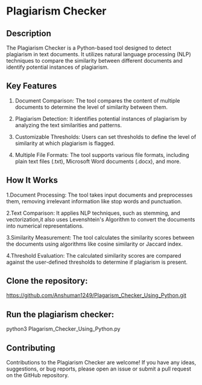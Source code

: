# Plagiarism Checker





## Description

The Plagiarism Checker is a Python-based tool designed to detect plagiarism in text documents. It utilizes natural language processing (NLP) techniques to compare the similarity between different documents and identify potential instances of plagiarism.

## Key Features

1. Document Comparison: The tool compares the content of multiple documents to determine the level of similarity between them.

2. Plagiarism Detection: It identifies potential instances of plagiarism by analyzing the text similarities and patterns.

3. Customizable Thresholds: Users can set thresholds to define the level of similarity at which plagiarism is flagged.

4. Multiple File Formats: The tool supports various file formats, including plain text files (.txt), Microsoft Word documents (.docx), and more.

## How It Works
  1.Document Processing: The tool takes input documents and preprocesses them, removing irrelevant information like stop words and punctuation.

  2.Text Comparison: It applies NLP techniques, such as stemming, and vectorization,it also uses Levenshtein's Algorithm to convert the documents into numerical representations.

  3.Similarity Measurement: The tool calculates the similarity scores between the documents using algorithms like cosine similarity or Jaccard index.

  4.Threshold Evaluation: The calculated similarity scores are compared against the user-defined thresholds to determine if plagiarism is present.

## Clone the repository:
https://github.com/Anshuman1249/Plagarism_Checker_Using_Python.git

## Run the plagiarism checker:
  python3 Plagarism_Checker_Using_Python.py

## Contributing

Contributions to the Plagiarism Checker are welcome! If you have any ideas, suggestions, or bug reports, please open an issue or submit a pull request on the GitHub repository.





